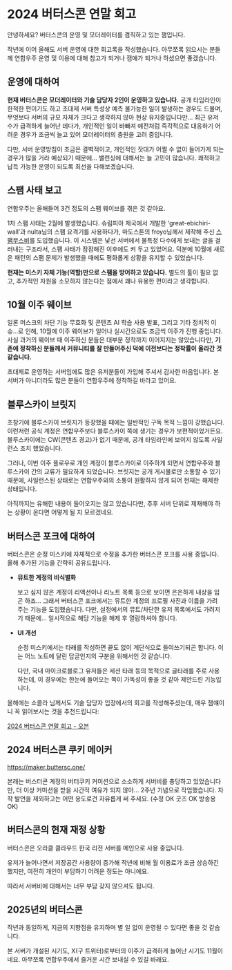 # 2024 버터스콘 연말 회고

안녕하세요? 버터스콘의 운영 및 모더레이터를 겸직하고 있는 잼입니다.

작년에 이어 올해도 서버 운영에 대한 회고록을 작성했습니다. 아무쪼록 읽으시는 분들께 연합우주 운영 및 이용에 대해 참고가 되거나 잼얘가 되거나 하셨으면 좋겠습니다.

## 운영에 대하여

**현재 버터스콘은 모더레이터와 기술 담당자 2인이 운영하고 있습니다.** 공개 타임라인이 한적한 편이기도 하고 초대제 서버 특성상 예측 불가능한 일이 발생하는 경우도 드물며, 무엇보다 서버의 규모 자체가 크다고 생각하지 않아 현상 유지중입니다만... 최근 유저 수가 급격하게 늘어난 데다가, 개인적인 일이 바빠져 예전처럼 즉각적으로 대응하기 어려운 경우가 조금씩 늘고 있어 모더레이터의 충원을 고려 중입니다.

다만, 서버 운영방침이 조금은 결벽적이고, 개인적인 잣대가 어쩔 수 없이 들어가게 되는 경우가 많을 거라 예상되기 때문에... 밸런싱에 대해서는 늘 고민이 많습니다. 쾌적하고 납득 가능한 운영이 되도록 최선을 다해보겠습니다.

## **스팸 사태 보고**

연합우주는 올해들어 3건 정도의 스팸 웨이브를 겪은 것 같아요.

1차 스팸 사태는 2월에 발생했습니다. 슈림피아 제국에서 개발한 ‘great-ebichiri-wall’과 nulta님의 스팸 요격기를 사용하다가, 마도스톤의 froyo님께서 제작해 주신 [스팸무스비](https://madost.one/notes/9pupo6t5xu)를 도입했습니다. 이 시스템은 낯선 서버에서 불특정 다수에게 보내는 글을 걸러내는 구조라서, 스팸 사태가 잠잠해진 이후에도 켜 두고 있었어요. 덕분에 10월에 새로운 패턴의 스팸 문제가 발생했을 때에도 평화롭게 상황을 유지할 수 있었습니다.

**현재는 미스키 자체 기능(역할)만으로 스팸을 방어하고 있습니다.** 별도의 툴이 필요 없고, 추가적인 자원을 소모하지 않는다는 점에서 꽤나 유용한 편이라고 생각합니다.

## **10월 이주 웨이브**

일론 머스크의 차단 기능 무효화 및 콘텐츠 AI 학습 사용 발표, 그리고 기타 정치적 이슈...로 인해, 10월에 이주 웨이브가 일어나 실시간으로도 조금씩 이주가 진행 중입니다. 사실 과거의 웨이브 때 이주하신 분들은 대부분 정착까지 이어지지는 않았습니다만, **기존에 정착하신 분들께서 커뮤니티를 잘 만들어주신 덕에 이전보다는 정착률이 올라간 것 같습니다.**

초대제로 운영하는 서버임에도 많은 유저분들이 가입해 주셔서 감사한 마음입니다. 본 서버가 아니더라도 많은 분들이 연합우주에 정착하길 바라고 있어요.

## **블루스카이 브릿지**

초창기에 블루스카이 브릿지가 등장했을 때에는 일반적인 구독 목적 느낌이 강했습니다. 이런저런 공식 계정은 연합우주보다 블루스카이 쪽에 생기는 경우가 보편적이었거든요. 블루스카이에는 CW(콘텐츠 경고)가 없기 때문에, 공개 타임라인에 보이지 않도록 사일런스 조치 했었습니다.

그러나, 이번 이주 플로우로 개인 계정이 블루스카이로 이주하게 되면서 연합우주와 블루스카이 간의 교류가 필요하게 되었습니다. 브릿지는 공개 게시물로만 소통할 수 있기 때문에, 사일런스된 상태로는 연합우주와의 소통이 원활하지 않게 되어 현재는 해제한 상태입니다.

아직까지는 유해한 내용이 들어오지는 않고 있습니다만, 추후 서버 단위로 제재해야 하는 상황이 온다면 어떻게 될 지 모르겠네요.

## 버터스콘 포크에 대하여

버터스콘은 순정 미스키에  자체적으로 수정을 추가한 버터스콘 포크를 사용 중입니다. 
올해 추가된 기능을 간략히 공유드립니다.

- **뮤트한 계정의 비식별화**
    
    보고 싶지 않은 계정이 리액션이나 리노트 목록 등으로 보이면 은은하게 내상을 입곤 하죠... 그래서 버터스콘 포크에서는 뮤트한 계정의 프로필 사진과 이름을 가려 주는 기능을 도입했습니다. 
    다만, 설정에서의 뮤트/차단한 유저 목록에서도 가려지기 때문에… 일시적으로 해당 기능을 해제 후 열람하셔야 합니다.
    
- **UI 개선**
    
    순정 미스키에서는 타래를 작성하면 끝도 없이 계단식으로 들여쓰기되곤 합니다. 이는 어느 노트에 달린 답글인지의 구분을 위해서인 것 같습니다.
    
    다만, 국내 마이크로블로그 유저들은 세션 타래 등의 목적으로 글타래를 주로 사용하는데, 이 경우에는 한눈에 들어오는 쪽이 가독성이 좋을 것 같아 제안드린 기능입니다.
    

올해에는 쇼콜라 님께서도 기술 담당자 입장에서의 회고를 작성해주셨는데, 매우 잼얘이니 꼭 읽어보시는 것을 추천드립니다:

[2024 버터스콘 연말 회고 - 오븐](pages/2024wrapup_chocolat.md)

## 2024 버터스콘 쿠키 메이커

https://maker.buttersc.one/

본래는 버스터콘 계정의 버터쿠키 커미션으로 소소하게 서버비를 충당하고 있었습니다만, 더 이상 커미션을 받을 시간적 여유가 되지 않아... 2주년 기념으로 작업했습니다. 자작 발언을 제외하고는 어떤 용도로건 자유롭게 써 주세요. (수정 OK 굿즈 OK 방송용 OK)

## 버터스콘의 현재 재정 상황

버터스콘은 오라클 클라우드 한국 리전 서버를 메인으로 사용 중입니다.

유저가 늘어나면서 저장공간 사용량이 증가해 작년에 비해 월 이용료가 조금 상승하긴 했지만, 여전히 개인이 부담하기 어려운 정도는 아니에요.

따라서 서버비에 대해서는 너무 부담 갖지 않으셔도 됩니다.

## 2025년의 버터스콘

작년과 동일하게, 지금의 지향점을 유지하며 별 일 없이 운영될 수 있다면 좋을 것 같습니다.

본 서버가 개설된 시기도, X(구 트위터)로부터의 이주가 급격하게 늘어난 시기도 11월이네요. 아무쪼록 연합우주에서 즐거운 시간 보내실 수 있길 바래요.